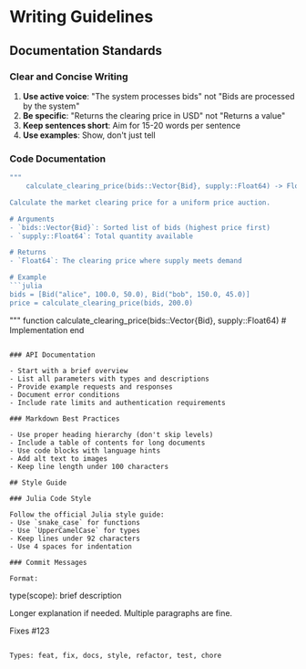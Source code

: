 # Writing Guidelines

## Documentation Standards

### Clear and Concise Writing

1. **Use active voice**: "The system processes bids" not "Bids are processed by the system"
2. **Be specific**: "Returns the clearing price in USD" not "Returns a value"
3. **Keep sentences short**: Aim for 15-20 words per sentence
4. **Use examples**: Show, don't just tell

### Code Documentation

```julia
"""
    calculate_clearing_price(bids::Vector{Bid}, supply::Float64) -> Float64

Calculate the market clearing price for a uniform price auction.

# Arguments
- `bids::Vector{Bid}`: Sorted list of bids (highest price first)
- `supply::Float64`: Total quantity available

# Returns
- `Float64`: The clearing price where supply meets demand

# Example
```julia
bids = [Bid("alice", 100.0, 50.0), Bid("bob", 150.0, 45.0)]
price = calculate_clearing_price(bids, 200.0)
```
"""
function calculate_clearing_price(bids::Vector{Bid}, supply::Float64)
    # Implementation
end
```

### API Documentation

- Start with a brief overview
- List all parameters with types and descriptions
- Provide example requests and responses
- Document error conditions
- Include rate limits and authentication requirements

### Markdown Best Practices

- Use proper heading hierarchy (don't skip levels)
- Include a table of contents for long documents
- Use code blocks with language hints
- Add alt text to images
- Keep line length under 100 characters

## Style Guide

### Julia Code Style

Follow the official Julia style guide:
- Use `snake_case` for functions
- Use `UpperCamelCase` for types
- Keep lines under 92 characters
- Use 4 spaces for indentation

### Commit Messages

Format:
```
type(scope): brief description

Longer explanation if needed.
Multiple paragraphs are fine.

Fixes #123
```

Types: feat, fix, docs, style, refactor, test, chore